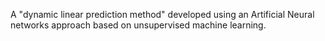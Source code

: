 A "dynamic linear prediction method" developed using an Artificial Neural networks approach based on unsupervised machine learning.
